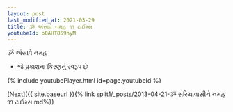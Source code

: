```yaml
---
layout: post
last_modified_at: 2021-03-29
title: ૐ અંસાવે નમહ ૧૧ ટાઈમ્સ
youtubeId: o0AHT859hyM
---
```

 
 
 ૐ અંસાવે નમહ  
 
 -  જે પ્રકાશના કિરણનું સ્વરૂપ છે 
 
  
 
  
 
 
 
 
 
 


{% include youtubePlayer.html id=page.youtubeId %}
 
[Next]({{ site.baseurl }}{% link  split1/_posts/2013-04-21-ૐ સરિયાવાસીને નમહ ૧૧ ટાઈમ્સ.md%})
 
